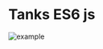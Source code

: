 # Tanks ES6 js

![example](https://raw.githubusercontent.com/sashaaro/tanks/master/example/out.gif)
